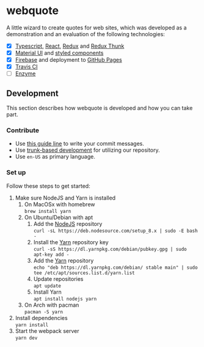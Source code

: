 # webquote
A little wizard to create quotes for web sites, which was developed as a demonstration and an evaluation of the following 
technologies:
 - [x] [Typescript](https://github.com/Microsoft/TypeScript), [React](https://github.com/facebook/react), [Redux](https://github.com/reactjs/redux) and [Redux Thunk](https://github.com/gaearon/redux-thunk)
 - [x] [Material UI](https://github.com/mui-org/material-ui) and [styled components](https://github.com/styled-components/styled-components)
 - [x] [Firebase](https://github.com/firebase/firebase-js-sdk) and deployment to [GitHub Pages](https://pages.github.com/)
 - [x] [Travis CI](https://travis-ci.org/)
 - [ ] [Enzyme](https://github.com/airbnb/enzyme)
 
## Development
This section describes how webquote is developed and how you can take part.

### Contribute
 - Use [this guide line](https://chris.beams.io/posts/git-commit/) to write your commit messages.
 - Use [trunk-based development](https://trunkbaseddevelopment.com/) for utilizing our repository.
 - Use `en-US` as primary language.

### Set up
Follow these steps to get started:
1. Make sure NodeJS and Yarn is installed
   1. On MacOSx with homebrew <br> `brew install yarn`
   1. On Ubuntu/Debian with apt
      1. Add the [NodeJS](https://nodejs.org/en/download/package-manager/#debian-and-ubuntu-based-linux-distributions) repository <br> `curl -sL https://deb.nodesource.com/setup_8.x | sudo -E bash -`
      1. Install the [Yarn](https://yarnpkg.com/lang/en/docs/install/#linux-tab) repository key <br> `curl -sS https://dl.yarnpkg.com/debian/pubkey.gpg | sudo apt-key add -`
      1. Add the [Yarn](https://yarnpkg.com/lang/en/docs/install/#linux-tab) repository <br> `echo "deb https://dl.yarnpkg.com/debian/ stable main" | sudo tee /etc/apt/sources.list.d/yarn.list`
      1. Update repositories <br> `apt update`
      1. Install Yarn <br> `apt install nodejs yarn`
   1. On Arch with pacman <br> `pacman -S yarn`
1. Install dependencies <br> `yarn install`
1. Start the webpack server <br> `yarn dev`
